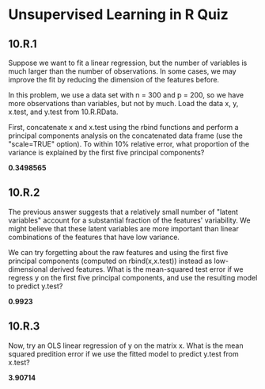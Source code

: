 # Unsupervised Learning in R Quiz

## 10.R.1

Suppose we want to fit a linear regression, but the number of variables is much larger than the number of observations. In some cases, we may improve the fit by reducing the dimension of the features before.

In this problem, we use a data set with n = 300 and p = 200, so we have more observations than variables, but not by much. Load the data x, y, x.test, and y.test from 10.R.RData.

First, concatenate x and x.test using the rbind functions and perform a principal components analysis on the concatenated data frame (use the "scale=TRUE" option). To within 10% relative error, what proportion of the variance is explained by the first five principal components?

**0.3498565**

## 10.R.2

The previous answer suggests that a relatively small number of "latent variables" account for a substantial fraction of the features' variability. We might believe that these latent variables are more important than linear combinations of the features that have low variance.

We can try forgetting about the raw features and using the first five principal components (computed on rbind(x,x.test)) instead as low-dimensional derived features. What is the mean-squared test error if we regress y on the first five principal components, and use the resulting model to predict y.test?

**0.9923**

## 10.R.3

Now, try an OLS linear regression of y on the matrix x. What is the mean squared predition error if we use the fitted model to predict y.test from x.test?

**3.90714**

